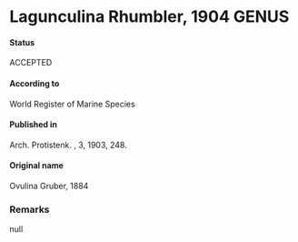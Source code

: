 Lagunculina Rhumbler, 1904 GENUS
=======

#### Status
ACCEPTED

#### According to
World Register of Marine Species

#### Published in
Arch. Protistenk. , 3, 1903, 248.

#### Original name
Ovulina Gruber, 1884

### Remarks
null